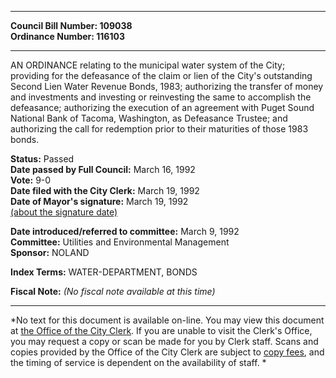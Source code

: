 * * * * *  
  
**Council Bill Number: [](#h0)[](#h2)109038**   
**Ordinance Number: 116103**  
  
* * * * *  
  
AN ORDINANCE relating to the municipal water system of the City; providing for the defeasance of the claim or lien of the City's outstanding Second Lien Water Revenue Bonds, 1983; authorizing the transfer of money and investments and investing or reinvesting the same to accomplish the defeasance; authorizing the execution of an agreement with Puget Sound National Bank of Tacoma, Washington, as Defeasance Trustee; and authorizing the call for redemption prior to their maturities of those 1983 bonds.  
  
**Status:** Passed   
**Date passed by Full Council:** March 16, 1992   
**Vote:** 9-0   
**Date filed with the City Clerk:** March 19, 1992   
**Date of Mayor's signature:** March 19, 1992   
[(about the signature date)](/~public/approvaldate.htm)   
  
  
**Date introduced/referred to committee:** March 9, 1992   
**Committee:** Utilities and Environmental Management   
**Sponsor:** NOLAND   
  
**Index Terms:** WATER-DEPARTMENT, BONDS  
  
**Fiscal Note:** *(No fiscal note available at this time)*  
  
* * * * *  
  
*No text for this document is available on-line. You may view this document at [the Office of the City Clerk](http://www.seattle.gov/leg/clerk/contactUs.htm). If you are unable to visit the Clerk's Office, you may request a copy or scan be made for you by Clerk staff. Scans and copies provided by the Office of the City Clerk are subject to [copy fees](http://clerk.seattle.gov/~public/clerkfees.htm), and the timing of service is dependent on the availability of staff. *  
  
  

